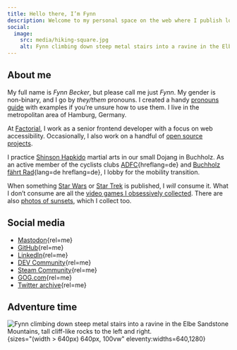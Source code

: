 ```yaml
---
title: Hello there, I’m Fynn
description: Welcome to my personal space on the web where I publish longer form articles than on social media.
social:
  image:
    src: media/hiking-square.jpg
    alt: Fynn climbing down steep metal stairs into a ravine in the Elbe Sandstone Mountains. Tall cliff-like rocks to the left and right.
---
```


## About me

My full name is _Fynn Becker_, but please call me just _Fynn_. My gender is non-binary, and I go by _they/them_ pronouns. I created a handy [pronouns guide](/pronouns/en/) with examples if you’re unsure how to use them. I live in the metropolitan area of Hamburg, Germany.

At [Factorial](https://www.factorial.io/), I work as a senior frontend developer with a focus on web accessibility. Occasionally, I also work on a handful of [open source projects](https://github.com/mvsde).

I practice [Shinson Hapkido](http://www.shinsonhapkido.org) martial arts in our small Dojang in Buchholz. As an active member of the cyclists clubs [ADFC](https://www.adfc.de/){hreflang=de} and [Buchholz fährt Rad](https://buchholz-faehrt-rad.de/){lang=de hreflang=de}, I lobby for the mobility transition.

When something [Star Wars](https://twitter.fynn.be/1408409600643190788/) or [Star Trek](/blog/farewell-star-trek-discovery/) is published, I _will_ consume it. What I don’t consume are all the [video games I obsessively collected](https://steamcommunity.com/id/mvsde/). There are also [photos of sunsets](/sunset/), which I collect too.

## Social media

- [Mastodon](https://mastodon.social/@mvsde){rel=me}
- [GitHub](https://github.com/mvsde){rel=me}
- [LinkedIn](https://linkedin.com/in/fynn){rel=me}
- [DEV Community](https://dev.to/fynn){rel=me}
- [Steam Community](https://steamcommunity.com/id/mvsde/){rel=me}
- [GOG.com](https://www.gog.com/u/mvsde){rel=me}
- [Twitter archive](https://twitter.fynn.be){rel=me}

## Adventure time

![Fynn climbing down steep metal stairs into a ravine in the Elbe Sandstone Mountains, tall cliff-like rocks to the left and right.](/../media/hiking.jpg){sizes="(width > 640px) 640px, 100vw" eleventy:widths=640,1280}
